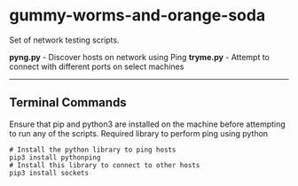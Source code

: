 # gummy-worms-and-orange-soda

Set of network testing scripts.

**pyng.py** - Discover hosts on network using Ping
**tryme.py** - Attempt to connect with different ports on select machines

---
## Terminal Commands
Ensure that pip and python3 are installed on the machine before attempting to run any of the scripts.
Required library to perform ping using python
```
# Install the python library to ping hosts
pip3 install pythonping
# Install this library to connect to other hosts
pip3 install sockets
```

